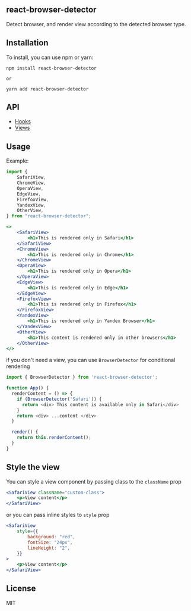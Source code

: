 ## react-browser-detector

Detect browser, and render view according to the detected browser type.

## Installation

To install, you can use npm or yarn:

```
npm install react-browser-detector

or

yarn add react-browser-detector
```

## API

- [Hooks](docs/api.md)
- [Views](docs/views.md)

## Usage

Example:

```javascript
import {
	SafariView,
	ChromeView,
	OperaView,
	EdgeView,
	FirefoxView,
	YandexView,
	OtherView,
} from "react-browser-detector";
```

```jsx
<>
	<SafariView>
		<h1>This is rendered only in Safari</h1>
	</SafariView>
	<ChromeView>
		<h1>This is rendered only in Chrome</h1>
	</ChromeView>
	<OperaView>
		<h1>This is rendered only in Opera</h1>
	</OperaView>
	<EdgeView>
		<h1>This is rendered only in Edge</h1>
	</EdgeView>
	<FirefoxView>
		<h1>This is rendered only in Firefox</h1>
	</FirefoxView>
	<YandexView>
		<h1>This is rendered only in Yandex Browser</h1>
	</YandexView>
	<OtherView>
		<h1>This content is rendered only in other browsers</h1>
	</OtherView>
</>
```

if you don't need a view, you can use `BrowserDetector` for conditional rendering

```javascript
import { BrowserDetector } from 'react-browser-detector';

function App() {
  renderContent = () => {
    if (BrowserDetector('Safari')) {
      return <div> This content is available only in Safari</div>
    }
    return <div> ...content </div>
  }

  render() {
    return this.renderContent();
  }
}
```

## Style the view

You can style a view component by passing class to the `className` prop

```jsx
<SafariView className="custom-class">
	<p>View content</p>
</SafariView>
```

or you can pass inline styles to `style` prop

```jsx
<SafariView
	style={{
		background: "red",
		fontSize: "24px",
		lineHeight: "2",
	}}
>
	<p>View content</p>
</SafariView>
```

## License

MIT
